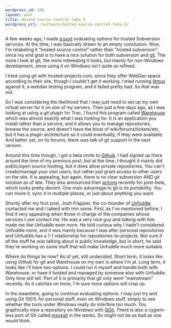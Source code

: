 ```yaml
--- 
wordpress_id: 366
layout: post
title: Hosted source control take 2
wordpress_url: /software/hosted-source-control-take-2/
---
```


<p>A few weeks ago, I made <a href="http://qgyen.net/technology/search-for-hosted-subversion/">a post</a> evaluating options for hosted Subversion services.  At the time, I was basically drawn to an empty conclusion.  Now, I'm relabeling it "hosted source control" rather than "hosted subverison", since my end goal is to have a nice solution for both subversion and <a href="http://git.or.cz/">git</a>.  The more I look at git, the more interesting it looks, but mainly for non-Windows development, since using it on Windows isn't quite as refined.</p>

<p>I tried using git with hosted-projects.com, since they offer WebDav space according to their site, though I couldn't get it working.  I tried running <a href="http://www.webdav.org/neon/litmus/">litmus</a> against it, a webdav testing program, and it failed pretty bad.  So that was out.</p>

<p>So I was considering the likelihood that I may just need to set up my own virtual server for it on one of my servers. Then just a few days ago, as I was looking at using a git plugin for Trac, I found this program called <a href="http://warehouseapp.com/">Warehouse</a> which was almost exactly what I was looking for.  It is an application you install rather than a service, and it allows you to manage repositories, browse the source, and doesn't have the bloat of wiki/forums/tickets/etc, but it has a plugin architecture so it could eventually, if they were available.  And better yet, on its forums, there was talk of git support in the next version.</p>

<p>Around this time though, I got a beta invite to <a href="http://github.com/">Github</a>.  I had signed up there around the time of my previous post, but at the time, I thought it mainly did public/open source hosting, but it does allow private repositories.  You can't create/manage your own users, but rather just grant access to other users on the site.  It is appealing, but again, there is no clear subversion AND git solution as of late.  They also announced their <a href="http://github.com/plans">pricing</a> recently for post-beta, which looks pretty decent.  One main advantage to git is its portability.  You can move it, sync it in multiple places, or just about anything you want.</p>

<p>Shortly after my first post, Josh Frappier, the co-founder of <a href="http://unfuddle.com">Unfuddle</a> contacted me and I talked with him some.  First, as I've mentioned before, I find it very appealing when those in charge of the companies whose services I use contact me.  He was a very nice guy and talking with him made me like Unfuddle even more.  He told curious why I hadn't considered Unfuddle more, and it was mainly because I was after personal repositories and Unfuddle has a 1-1 relationship for repositories-to-projects.  Not sure if all the stuff he was talking about is public knowledge, but in short, he said they're working on some stuff that will make Unfuddle much more suitable.</p>

<p>Where do things lie now?  As of yet, still undecided.  Short term, it looks like using Github for git and Warehouse on my own is where I'm at.  Long term, it looks like I'll have two options.  I could run it myself and handle both with Warehouse, or have it hosted and managed by someone else with Unfuddle.  Only time will tell.  Part of it is primarily that git only went "mainstream" recently.  As it catches on more, I'm sure more options will crop up.</p>

<p>In the meantime, going to continue evaluating options.  I may just try and using Git 100% for personal stuff, even on Windows stuff, simply to see whether the tools under Windows really do interfere too much.  You graphically view a repository on Windows with <a href="http://sourceforge.net/projects/qgit">QGit</a>.  There is also a cygwin-less port of Git called <a href="http://code.google.com/p/msysgit/">msysgit</a> in the works.  So might not be as bad as one would think.</p>
         
